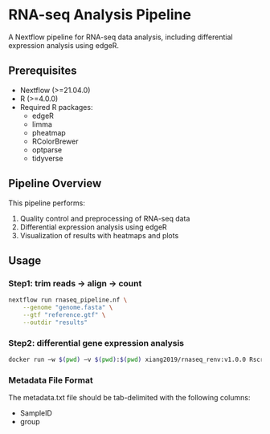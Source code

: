 # RNA-seq Analysis Pipeline

A Nextflow pipeline for RNA-seq data analysis, including differential expression analysis using edgeR.

## Prerequisites

- Nextflow (>=21.04.0)
- R (>=4.0.0)
- Required R packages:
  - edgeR
  - limma
  - pheatmap
  - RColorBrewer
  - optparse
  - tidyverse

## Pipeline Overview

This pipeline performs:
1. Quality control and preprocessing of RNA-seq data
2. Differential expression analysis using edgeR
3. Visualization of results with heatmaps and plots

## Usage

### Step1: trim reads -> align -> count

```bash
nextflow run rnaseq_pipeline.nf \
    --genome "genome.fasta" \
    --gtf "reference.gtf" \
    --outdir "results"
```

### Step2: differential gene expression analysis
```bash
docker run –w $(pwd) –v $(pwd):$(pwd) xiang2019/rnaseq_renv:v1.0.0 Rscript bin/edger.r –c counts.txt -m metadata.txt -o output_folder/ -g path/to/gtf -s human
```

### Metadata File Format

The metadata.txt file should be tab-delimited with the following columns:
- SampleID
- group


